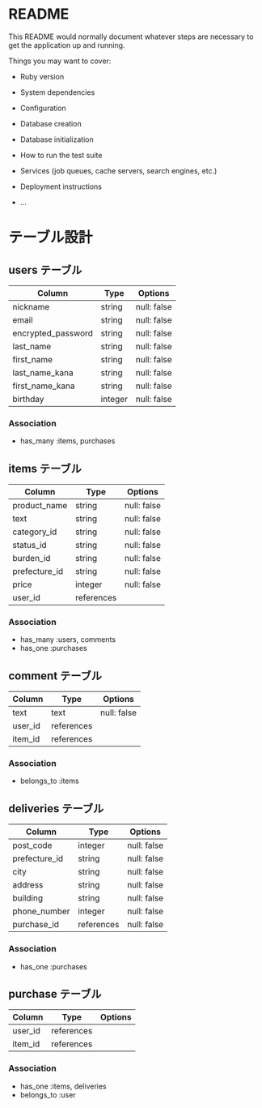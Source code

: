 # README

This README would normally document whatever steps are necessary to get the
application up and running.

Things you may want to cover:

* Ruby version

* System dependencies

* Configuration

* Database creation

* Database initialization

* How to run the test suite

* Services (job queues, cache servers, search engines, etc.)

* Deployment instructions

* ...

# テーブル設計

## users テーブル

| Column             | Type    | Options     |
| ------------------ | ------- | ----------- |
| nickname           | string  | null: false |
| email              | string  | null: false |
| encrypted_password | string  | null: false |
| last_name          | string  | null: false |
| first_name         | string  | null: false |
| last_name_kana     | string  | null: false |
| first_name_kana    | string  | null: false |
| birthday           | integer | null: false |

### Association

- has_many :items, purchases

## items テーブル

| Column        | Type       | Options     |
| ------------- | ---------- | ----------- |
| product_name  | string     | null: false |
| text          | string     | null: false |
| category_id   | string     | null: false |
| status_id     | string     | null: false |
| burden_id     | string     | null: false |
| prefecture_id | string     | null: false |
| price         | integer    | null: false |
| user_id       | references |             |

### Association

- has_many :users, comments
- has_one :purchases

## comment テーブル

| Column  | Type       | Options     |
| ------- | ---------- | ----------- |
| text    | text       | null: false |
| user_id | references |             |
| item_id | references |             |

### Association

- belongs_to :items

## deliveries テーブル

| Column        | Type       | Options     |
| ------------- | ---------- | ----------- |
| post_code     | integer    | null: false |
| prefecture_id | string     | null: false |
| city          | string     | null: false |
| address       | string     | null: false |
| building      | string     | null: false |
| phone_number  | integer    | null: false |
| purchase_id   | references | null: false |

### Association

- has_one :purchases

## purchase テーブル

| Column  | Type       | Options |
| ------- | ---------- | ------- |
| user_id | references |         |
| item_id | references |         |

### Association

- has_one :items, deliveries
- belongs_to :user